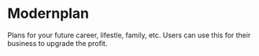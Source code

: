 # Modernplan
Plans for your future career, lifestle, family, etc. Users can use this for their business to upgrade the profit. 
